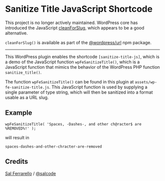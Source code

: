 # Sanitize Title JavaScript Shortcode

This project is no longer actively maintained. WordPress core has introduced the JavaScript [cleanForSlug](https://www.npmjs.com/package/@wordpress/url#cleanForSlug), which appears to be a good alternative.

`cleanForSlug()` is available as part of the [@wordpress/url](https://www.npmjs.com/package/@wordpress/url#cleanForSlug) npm package.

------------

This WordPress plugin enables the shortcode `[sanitize-title-js]`, which is a demo of the JavaScript function `wpFeSanitizeTitle()`, which is a JavaScript function that mimics the behavior of the WordPress PHP function `sanitize_title()`.

The function `wpFeSanitizeTitle()` can be found in this plugin at `assets/wp-fe-sanitize-title.js`.  This JavaScript function is used by supplying a single parameter of type string, which will then be sanitized into a format usable as a URL slug.

## Example

```
wpFeSanitizeTitle( 'Spaces, -Dashes-, and other ch@racter$ are %REMOVED%!' );
```

will result in

```
spaces-dashes-and-other-chracter-are-removed
```

## Credits

[Sal Ferrarello](https://salferrarello.com/) / [@salcode](https://twitter.com/salcode)
